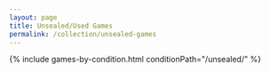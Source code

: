 ```yaml
---
layout: page
title: Unsealed/Used Games
permalink: /collection/unsealed-games
---
```


{% include games-by-condition.html conditionPath="/unsealed/" %}
